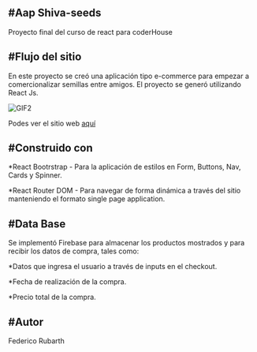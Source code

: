 #Aap Shiva-seeds 
------------------------------
Proyecto final del curso de react para coderHouse


#Flujo del sitio
-----------------------------
En este proyecto se creó una aplicación tipo e-commerce para empezar a comercionalizar semillas entre amigos. El proyecto se generó utilizando React Js.

![GIF2](https://user-images.githubusercontent.com/107072535/213034365-deba4791-db5c-467a-840b-0b98cccf1092.gif)

Podes ver el sitio web <a href="https://shiva-seed.netlify.app" target="_blank">aquí</a>  


#Construido con 
------------------------
*React Bootrstrap - Para la aplicación de estilos en Form, Buttons, Nav, Cards y Spinner.

*React Router DOM - Para navegar de forma dinámica a través del sitio manteniendo el formato single page application.

#Data Base
------------------ 
Se implementó Firebase  para almacenar los productos mostrados y para recibir los datos de compra, tales como:

*Datos que ingresa el usuario a través de inputs en el checkout.

*Fecha de realización de la compra.

*Precio total de la compra.


#Autor
----------------------------- 
Federico Rubarth

